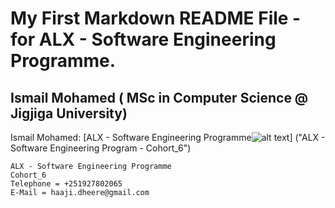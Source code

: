 	
# My First Markdown README File -  for ALX - Software Engineering Programme.
## Ismail Mohamed ( MSc in Computer Science @ Jigjiga University)



Ismail Mohamed: [ALX - Software Engineering Programme![alt text](https://www.alxafrica.com/wp-content/uploads/2022/01/header-logo.png )]
("ALX - Software Engineering Program - Cohort_6")


```
ALX - Software Engineering Programme
Cohort_6
Telephone = +251927802065 
E-Mail = haaji.dheere@gmail.com
```

